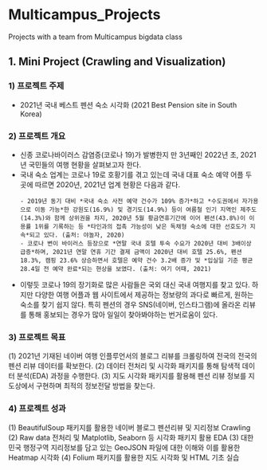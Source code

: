 # Multicampus_Projects
Projects with a team from Multicampus bigdata class



## 1. Mini Project (Crawling and Visualization)

### 1) 프로젝트 주제

* 2021년 국내 베스트 펜션 숙소 시각화 (2021 Best Pension site in South Korea)

### 2) 프로젝트 개요
* 신종 코로나바이러스 감염증(코로나 19)가 발병한지 만 3년째인 2022년 초, 2021년 국민들의 여행 현황을 살펴보고자 한다.
* 국내 숙소 업계는 코로나 19로 호황기를 겪고 있는데 국내 대표 숙소 예약 어플 두 곳에 따르면 2020년, 2021년 업계 현황은 다음과 같다.
    ```
    - 2019년 동기 대비 *국내 숙소 사전 예약 건수가 109% 증가*하고 *수도권에서 자가용으로 이동 가능*한 강원도(16.9%) 및 경기도(14.9%) 등이 여름철 인기 지역인 제주도(14.3%)와 함께 상위권을 차지, 2020년 5월 황금연휴기간에 이어 펜션(43.8%)이 이용률 1위를 기록하는 등 *타인과의 접촉 가능성이 낮은 독채형 숙소에 대한 선호도가 지속*되고 있다. (출처: 야놀자, 2020)
    - 코로나 변이 바이러스 등장으로 *연말 국내 호텔 투숙 수요가 2020년 대비 3배이상 급증*하며, 2021년 연말 연휴 기간 결제 금액이 2020년 대비 호텔 25.6%, 펜션 18.3%, 캠핑 23.6% 상승하면서 호텔은 예약 건수 3.2배 증가 및 *입실일 기준 평균 28.4일 전 예약 완료*되는 현상을 보였다. (출처: 여기 어때, 2021)
    ```
* 이렇듯 코로나 19의 장기화로 많은 사람들은 국외 대신 국내 여행지를 찾고 있다. 하지만 다양한 여행 어플과 웹 사이트에서 제공하는 정보량의 과다로 빠르게, 원하는 숙소를 찾기 쉽지 않다. 특히 펜션의 경우 SNS(네이버, 인스타그램)에 올라온 리뷰를 통해 홍보되는 경우가 많아 일일이 찾아봐야하는 번거로움이 있다.

### 3) 프로젝트 목표

  (1) 2021년 기재된 네이버 여행 인플루언서의 블로그 리뷰를 크롤링하여 전국의 전국의 펜션 리뷰 데이터를 확보한다.
  (2) 데이터 전처리 및 시각화 패키지를 통해 탐색적 데이터 분석(EDA) 과정을 수행한다.
  (3) 지도 시각화 패키지를 활용해 펜션 리뷰 정보를 지도상에서 구현하며 최적의 정보전달 방법을 찾는다.

### 4) 프로젝트 성과

  (1) BeautifulSoup 패키지를 활용한 네이버 블로그 펜션리뷰 및 지리정보 Crawling
  (2) Raw data 전처리 및 Matplotlib, Seaborn 등 시각화 패키지 활용 EDA
  (3) 대한민국 행정구역 지리정보를 담고 있는 GeoJSON 파일에 대한 이해와 이를 활용한 Heatmap 시각화
  (4) Folium 패키지를 활용한 지도 시각화 및 HTML 기초 실습